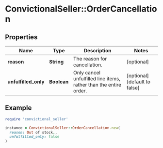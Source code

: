 # ConvictionalSeller::OrderCancellation

## Properties

| Name | Type | Description | Notes |
| ---- | ---- | ----------- | ----- |
| **reason** | **String** | The reason for cancellation. | [optional] |
| **unfulfilled_only** | **Boolean** | Only cancel unfulfilled line items, rather than the entire order. | [optional][default to false] |

## Example

```ruby
require 'convictional_seller'

instance = ConvictionalSeller::OrderCancellation.new(
  reason: Out of stock.,
  unfulfilled_only: false
)
```

